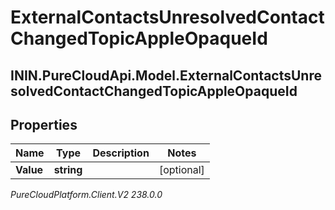 # ExternalContactsUnresolvedContactChangedTopicAppleOpaqueId

## ININ.PureCloudApi.Model.ExternalContactsUnresolvedContactChangedTopicAppleOpaqueId

## Properties

|Name | Type | Description | Notes|
|------------ | ------------- | ------------- | -------------|
| **Value** | **string** |  | [optional] |



_PureCloudPlatform.Client.V2 238.0.0_
